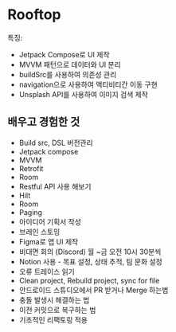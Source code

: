 # Rooftop

특징:
- Jetpack Compose로 UI 제작
- MVVM 패턴으로 데이터와 UI 분리
- buildSrc를 사용하여 의존성 관리
- navigation으로 사용하여 액티비티간 이동 구현
- Unsplash API를 사용하여 이미지 검색 제작

## 배우고 경험한 것
- Build src, DSL 버전관리
- Jetpack compose
- MVVM
- Retrofit
- Room
- Restful API 사용 해보기
- Hilt
- Room
- Paging
- 아이디어 기획서 작성
- 브레인 스토밍
- Figma로 앱 UI 제작
- 비대면 회의 (Discord) 월 ~금 오전 10시 30분씩
- Notion 사용 - 목표 설정, 상태 추적, 팀 문화 설정
- 오류 트레이스 읽기
- Clean project, Rebuild project, sync for file
- 안드로이드 스튜디오에서 PR 받거나 Merge 하는법
- 충돌 발생시 해결하는 법
- 이전 커밋으로 복구하는 법
- 기초적인 리팩토링 적용
